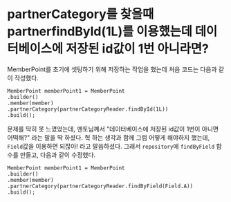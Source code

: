 # partnerCategory를 찾을때 partnerfindById(1L)를 이용했는데 데이터베이스에 저장된 id값이 1번 아니라면?

MemberPoint를 초기에 셋팅하기 위해 저장하는 작업을 했는데 처음 코드는 다음과 같이 작성했다.

```
MemberPoint memberPoint1 = MemberPoint
.builder()
.member(member)
.partnerCategory(partnerCategoryReader.findById(1L))
.build();
```

문제를 딱히 못 느꼈었는데, 멘토님꼐서 "데이터베이스에 저장된 id값이 1번이 아니면 어떡해?" 라는 말을 딱 하셨다. 
헉 하는 생각과 함께 그럼 어떻게 해야하지 했는데, `Field`값을 이용하면 되잖아! 라고 말씀하셨다.
그래서 `repository`에 `findByField` 함수를 만들고, 다음과 같이 수정했다.


```
MemberPoint memberPoint1 = MemberPoint
.builder()
.member(member)
.partnerCategory(partnerCategoryReader.findByField(Field.A))
.build();
```